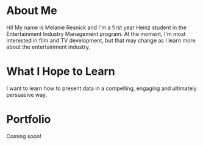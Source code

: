 # About Me

Hi! My name is Melanie Resnick and I'm a first year Heinz student in the Entertainment Industry Management program. At the moment, I'm most interested in film and TV development, but that may change as I learn more about the entertainment industry.  

# What I Hope to Learn

I want to learn how to present data in a compelling, engaging and ultimately persuasive way. 

# Portfolio

Coming soon!
